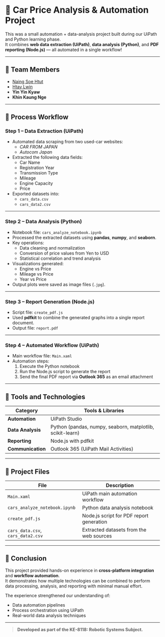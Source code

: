 # 🚗 Car Price Analysis & Automation Project

This was a small automation + data-analysis project built during our UiPath and Python learning phase.  
It combines **web data extraction (UiPath)**, **data analysis (Python)**, and **PDF reporting (Node.js)** — all automated in a single workflow!

------
## 👥 Team Members
- [Naing Soe Htut](https://github.com/nshciei45)
- [Htay Lwin](https://github.com/SilasVerse)
- **Yin Yin Kyaw**  
- **Khin Kaung Nge**

---

## 🔹 Process Workflow

### **Step 1 – Data Extraction (UiPath)**
- Automated data scraping from two used-car websites:
  - *CAR FROM JAPAN*  
  - *Autocom Japan*
- Extracted the following data fields:
  - Car Name  
  - Registration Year  
  - Transmission Type  
  - Mileage  
  - Engine Capacity  
  - Price
- Exported datasets into:
  - `cars_data.csv`  
  - `cars_data2.csv`

---

### **Step 2 – Data Analysis (Python)**
- Notebook file: `cars_analyze_notebook.ipynb`  
- Processed the extracted datasets using **pandas**, **numpy**, and **seaborn**.  
- Key operations:
  - Data cleaning and normalization  
  - Conversion of price values from Yen to USD  
  - Statistical correlation and trend analysis  
- Visualizations generated:
  - Engine vs Price  
  - Mileage vs Price  
  - Year vs Price  
- Output plots were saved as image files (`.jpg`).

---

### **Step 3 – Report Generation (Node.js)**
- Script file: `create_pdf.js`  
- Used **pdfkit** to combine the generated graphs into a single report document.  
- Output file: `report.pdf`

---

### **Step 4 – Automated Workflow (UiPath)**
- Main workflow file: `Main.xaml`  
- Automation steps:
  1. Execute the Python notebook  
  2. Run the Node.js script to generate the report  
  3. Send the final PDF report via **Outlook 365** as an email attachment  

---

## 🧠 Tools and Technologies

| Category | Tools & Libraries |
|-----------|-------------------|
| **Automation** | UiPath Studio |
| **Data Analysis** | Python (pandas, numpy, seaborn, matplotlib, scikit-learn) |
| **Reporting** | Node.js with pdfkit |
| **Communication** | Outlook 365 (UiPath Mail Activities) |

---

## 📂 Project Files

| File | Description |
|------|--------------|
| `Main.xaml` | UiPath main automation workflow |
| `cars_analyze_notebook.ipynb` | Python data analysis notebook |
| `create_pdf.js` | Node.js script for PDF report generation |
| `cars_data.csv`, `cars_data2.csv` | Extracted datasets from the web sources |


---

## 🏁 Conclusion
This project provided hands-on experience in **cross-platform integration** and **workflow automation**.  
It demonstrates how multiple technologies can be combined to perform data processing, analysis, and reporting with minimal manual effort.  

The experience strengthened our understanding of:
- Data automation pipelines  
- Process orchestration using UiPath  
- Real-world data analysis techniques  

---

> **Developed as part of the KE-8118: Robotic Systems Subject.**
